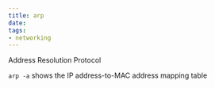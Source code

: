 ```yaml
---
title: arp
date: 
tags:
- networking
---
```


Address Resolution Protocol

`arp -a` shows the IP address-to-MAC address mapping table
